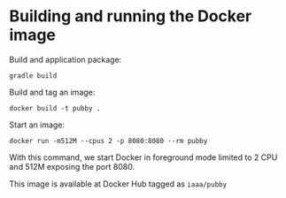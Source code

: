 # Building and running the Docker image

Build and application package:

```
gradle build
```

Build and tag an image:

```
docker build -t pubby .
```

Start an image:

```
docker run -m512M --cpus 2 -p 8080:8080 --rm pubby
```

With this command, we start Docker in foreground mode limited to 2 CPU and 512M exposing the port 8080.

This image is available at Docker Hub tagged as `iaaa/pubby`